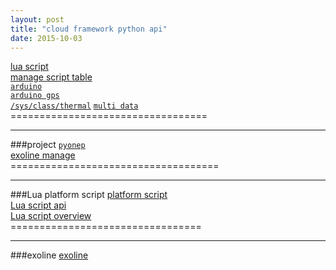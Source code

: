 ```yaml
---
layout: post
title: "cloud framework python api"
date: 2015-10-03
---
```


[lua script](https://support.exosite.com/hc/en-us/articles/200513440-Lua-Scripting-)
<br>
[manage script table](https://support.exosite.com/hc/en-us/articles/200245069)
<br>
[`arduino`](http://forum.arduino.cc/index.php?topic=271931.0)<br>
[`arduino gps`](http://www.instructables.com/id/Cellular-GPS-tracker-with-Cloud-Maps/)<br>
[`/sys/class/thermal`](http://stackoverflow.com/questions/2440511/getting-cpu-temperature-using-python)
[`multi data`](https://support.exosite.com/hc/en-us/articles/200462595-Sending-Data
)<br>
==================================<hr>
###project
[`pyonep`](http://embeddedday.com/projects/raspberry-pi/projects-2/using-the-exosite/)<br>
[exoline manage](https://support.exosite.com/hc/en-us/articles/200245069fl)<br>
====================================<hr>
###Lua platform script
[platform script](https://github.com/exosite-garage/PlatformScripts)<br>
[Lua script api](https://github.com/exosite/docs/tree/master/scripting)<br>
[Lua script overview](https://support.exosite.com/hc/en-us/articles/200513440-Lua-Scripting-)<br>
=================================<hr>
###exoline
[exoline](https://github.com/exosite/exoline)
